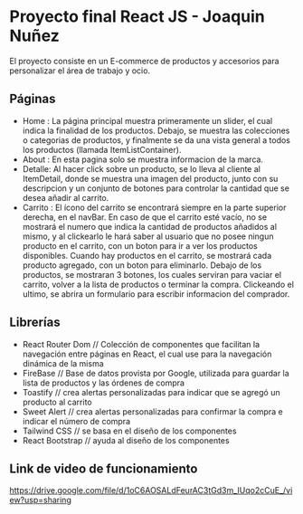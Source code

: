 # Proyecto final React JS - Joaquin Nuñez
El proyecto consiste en un E-commerce de productos y accesorios para personalizar el área de trabajo y ocio. 


## Páginas
* Home : La página principal muestra primeramente un slider, el cual indica la finalidad de los productos. Debajo, se muestra las colecciones o categorias de productos, y finalmente se da una vista general a todos los productos (llamada ItemListContainer).
* About : En esta pagina solo se muestra informacion de la marca. 
* Detalle:  Al hacer click sobre un producto, se lo lleva al cliente al ItemDetail, donde se muestra una imagen del producto, junto con su descripcion y un conjunto de botones para controlar la cantidad que se desea añadir al carrito. 
* Carrito : El ícono del carrito se encontrará siempre en la parte superior derecha, en el navBar. En caso de que el carrito esté vacío, no se mostrará el numero que indica la cantidad de productos añadidos al mismo, y al clickearlo le hará saber al usuario que no posee ningun producto en el carrito, con un boton para ir a ver los productos disponibles. Cuando hay productos en el carrito, se mostrará cada producto agregado, con un boton para eliminarlo. Debajo de los productos, se mostraran 3 botones, los cuales serviran para vaciar el carrito, volver a la lista de productos o terminar la compra. Clickeando el ultimo, se abrira un formulario para escribir informacion del comprador.

## Librerías
* React Router Dom // Colección de componentes que facilitan la navegación entre páginas en React, el cual use para la navegación dinámica de la misma
* FireBase // Base de datos provista por Google, utilizada para guardar la lista de productos y las órdenes de compra
* Toastify // crea alertas personalizadas para indicar que se agregó un producto al carrito
* Sweet Alert // crea alertas personalizadas para confirmar la compra e indicar el número de compra
* Tailwind CSS // se basa en el diseño de los componentes
* React Bootstrap // ayuda al diseño de los componentes

## Link de video de funcionamiento
https://drive.google.com/file/d/1oC6AOSALdFeurAC3tGd3m_IUqo2cCuE_/view?usp=sharing
